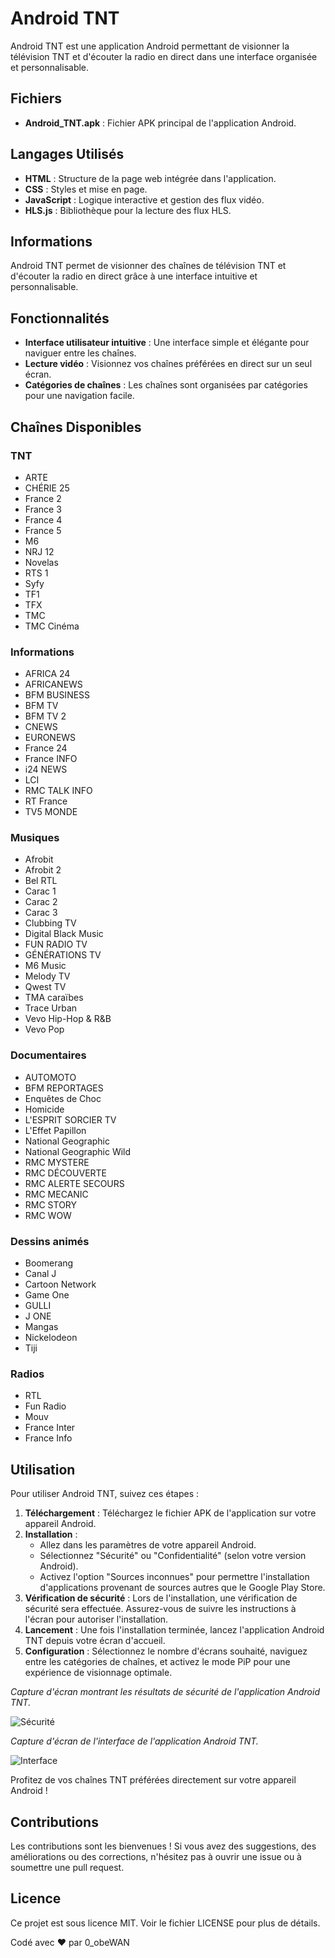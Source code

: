 # Android TNT

Android TNT est une application Android permettant de visionner la télévision TNT et d'écouter la radio en direct dans une interface organisée et personnalisable.

## Fichiers

- **Android_TNT.apk** : Fichier APK principal de l'application Android.

## Langages Utilisés

- **HTML** : Structure de la page web intégrée dans l'application.
- **CSS** : Styles et mise en page.
- **JavaScript** : Logique interactive et gestion des flux vidéo.
- **HLS.js** : Bibliothèque pour la lecture des flux HLS.

## Informations

Android TNT permet de visionner des chaînes de télévision TNT et d'écouter la radio en direct grâce à une interface intuitive et personnalisable.

## Fonctionnalités

- **Interface utilisateur intuitive** : Une interface simple et élégante pour naviguer entre les chaînes.
- **Lecture vidéo** : Visionnez vos chaînes préférées en direct sur un seul écran.
- **Catégories de chaînes** : Les chaînes sont organisées par catégories pour une navigation facile.

## Chaînes Disponibles

### TNT

- ARTE
- CHÉRIE 25
- France 2
- France 3
- France 4
- France 5
- M6
- NRJ 12
- Novelas
- RTS 1
- Syfy
- TF1
- TFX
- TMC
- TMC Cinéma

### Informations

- AFRICA 24
- AFRICANEWS
- BFM BUSINESS
- BFM TV
- BFM TV 2
- CNEWS
- EURONEWS
- France 24
- France INFO
- i24 NEWS
- LCI
- RMC TALK INFO
- RT France
- TV5 MONDE

### Musiques

- Afrobit
- Afrobit 2
- Bel RTL
- Carac 1
- Carac 2
- Carac 3
- Clubbing TV
- Digital Black Music
- FUN RADIO TV
- GÉNÉRATIONS TV
- M6 Music
- Melody TV
- Qwest TV
- TMA caraïbes
- Trace Urban
- Vevo Hip-Hop & R&B
- Vevo Pop

### Documentaires

- AUTOMOTO
- BFM REPORTAGES
- Enquêtes de Choc
- Homicide
- L'ESPRIT SORCIER TV
- L'Effet Papillon
- National Geographic
- National Geographic Wild
- RMC MYSTERE
- RMC DÉCOUVERTE
- RMC ALERTE SECOURS
- RMC MECANIC
- RMC STORY
- RMC WOW

### Dessins animés

- Boomerang
- Canal J
- Cartoon Network
- Game One
- GULLI
- J ONE
- Mangas
- Nickelodeon
- Tiji

### Radios

- RTL
- Fun Radio
- Mouv
- France Inter
- France Info

## Utilisation

Pour utiliser Android TNT, suivez ces étapes :

1. **Téléchargement** : Téléchargez le fichier APK de l'application sur votre appareil Android.
2. **Installation** :
   - Allez dans les paramètres de votre appareil Android.
   - Sélectionnez "Sécurité" ou "Confidentialité" (selon votre version Android).
   - Activez l'option "Sources inconnues" pour permettre l'installation d'applications provenant de sources autres que le Google Play Store.
3. **Vérification de sécurité** : Lors de l'installation, une vérification de sécurité sera effectuée. Assurez-vous de suivre les instructions à l'écran pour autoriser l'installation.
4. **Lancement** : Une fois l'installation terminée, lancez l'application Android TNT depuis votre écran d'accueil.
5. **Configuration** : Sélectionnez le nombre d'écrans souhaité, naviguez entre les catégories de chaînes, et activez le mode PiP pour une expérience de visionnage optimale.

*Capture d'écran montrant les résultats de sécurité de l'application Android TNT.*

![Sécurité](https://github.com/SergeBertrand/Android-TNT/blob/main/Images/Sécurité.jpg?raw=true)


*Capture d'écran de l'interface de l'application Android TNT.*

![Interface](https://github.com/SergeBertrand/Android-TNT/blob/main/Images/Interface.jpg?raw=true)


Profitez de vos chaînes TNT préférées directement sur votre appareil Android !

## Contributions

Les contributions sont les bienvenues ! Si vous avez des suggestions, des améliorations ou des corrections, n'hésitez pas à ouvrir une issue ou à soumettre une pull request.

## Licence

Ce projet est sous licence MIT. Voir le fichier LICENSE pour plus de détails.

Codé avec ❤️ par 0_obeWAN
